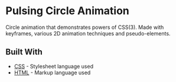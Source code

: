 # Pulsing Circle Animation

Circle animation that demonstrates powers of CSS(3). Made with keyframes, various 2D animation techniques and pseudo-elements.


## Built With

* [CSS](https://www.w3.org/TR/CSS/#css) - Stylesheet language used
* [HTML](https://html.spec.whatwg.org/) - Markup language used

